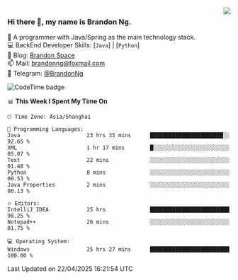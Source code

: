 <img  align="right" src="https://github-readme-stats-brandon0824.vercel.app/api/top-langs/?username=brandon0824&layout=compact">

### Hi there 👋, my name is Brandon Ng.

🌱 A programmer with Java/Spring as the main technology stack.  
💻 BackEnd Developer Skills: [`Java`] | [`Python`]  
📝 Blog: [Brandon Space](https://blog.brandonng.cc)  
📫 Mail: brandonng@foxmail.com  
📰 Telegram: [@BrandonNg](https://t.me/BrandonNg24)  

![CodeTime badge](https://img.shields.io/endpoint?style=flat-square&url=https%3A%2F%2Fapi.codetime.dev%2Fshield%3Fid%3D128%26project%3D%26in%3D604800000)

<!--START_SECTION:waka-->
📊 **This Week I Spent My Time On** 

```text
🕑︎ Time Zone: Asia/Shanghai

💬 Programming Languages: 
Java                     23 hrs 35 mins      ███████████████████████░░   92.65 % 
XML                      1 hr 17 mins        █░░░░░░░░░░░░░░░░░░░░░░░░   05.07 % 
Text                     22 mins             ░░░░░░░░░░░░░░░░░░░░░░░░░   01.48 % 
Python                   8 mins              ░░░░░░░░░░░░░░░░░░░░░░░░░   00.53 % 
Java Properties          2 mins              ░░░░░░░░░░░░░░░░░░░░░░░░░   00.13 % 

🔥 Editors: 
IntelliJ IDEA            25 hrs              █████████████████████████   98.25 % 
Notepad++                26 mins             ░░░░░░░░░░░░░░░░░░░░░░░░░   01.75 % 

💻 Operating System: 
Windows                  25 hrs 27 mins      █████████████████████████   100.00 % 
```


 Last Updated on 22/04/2025 16:21:54 UTC
<!--END_SECTION:waka-->
